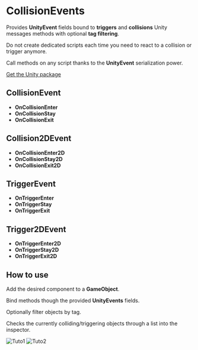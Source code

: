 # CollisionEvents
Provides **UnityEvent** fields bound to **triggers** and **collisions** Unity messages methods with optional **tag filtering**.

Do not create dedicated scripts each time you need to react to a collision or trigger anymore.

Call methods on any script thanks to the **UnityEvent** serialization power.

[Get the Unity package](https://github.com/kevincastejon/Unity-CollisionEvents/releases/tag/v1.0)

## CollisionEvent
- **OnCollisionEnter**
- **OnCollisionStay**
- **OnCollisionExit**

## Collision2DEvent
- **OnCollisionEnter2D**
- **OnCollisionStay2D**
- **OnCollisionExit2D**

## TriggerEvent
- **OnTriggerEnter**
- **OnTriggerStay**
- **OnTriggerExit**

## Trigger2DEvent
- **OnTriggerEnter2D**
- **OnTriggerStay2D**
- **OnTriggerExit2D**

## How to use
Add the desired component to a **GameObject**.

Bind methods though the provided **UnityEvents** fields.

Optionally filter objects by tag.

Checks the currently colliding/triggering objects through a list into the inspector.

![Tuto1](https://kevincastejon.github.io/Unity-CollisionEvents/Assets/KevinCastejon/CollisionEvents/Documentation/Tuto1.png)
![Tuto2](https://kevincastejon.github.io/Unity-CollisionEvents/Assets/KevinCastejon/CollisionEvents/Documentation/Tuto2.png)
